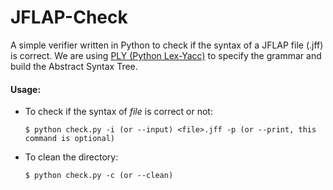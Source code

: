 # JFLAP-Check

A simple verifier written in Python to check if the syntax of a JFLAP file (.jff) is correct. We are using [PLY (Python Lex-Yacc)](http://www.dabeaz.com/ply/) to specify the grammar and build the Abstract Syntax Tree.

#### Usage:

* To check if the syntax of _file_ is correct or not:
  ```
  $ python check.py -i (or --input) <file>.jff -p (or --print, this command is optional)
  ```

* To clean the directory:
  ```
  $ python check.py -c (or --clean)
  ```

